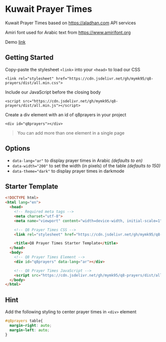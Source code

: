 # Kuwait Prayer Times
Kuwait Prayer Times based on https://aladhan.com API services

Amiri font used for Arabic text from https://www.amirifont.org

Demo [link](https://prayers-demo.vercel.app/)

## Getting Started
Copy-paste the stylesheet `<link>` into your `<head>` to load our CSS

`<link rel="stylesheet" href="https://cdn.jsdelivr.net/gh/mymk95/q8-prayers/dist/all.min.css">`

Include our JavaScript before the closing body

`<script src="https://cdn.jsdelivr.net/gh/mymk95/q8-prayers/dist/all.min.js"></script>`

Create a div element with an id of q8prayers in your project

`<div id="q8prayers"></div>`

> You can add more than one element in a single page

## Options
- `data-lang="ar"` to display prayer times in Arabic *(defaults to en)*
- `data-width="200"` to set the width (in pixels) of the table *(defaults to 150)*
- `data-theme="dark"` to display prayer times in darkmode

## Starter Template
```html
<!DOCTYPE html>
<html lang="en">
  <head>
    <!-- Required meta tags -->
    <meta charset="utf-8">
    <meta name="viewport" content="width=device-width, initial-scale=1">

    <!-- Q8 Prayer Times CSS -->
    <link rel="stylesheet" href="https://cdn.jsdelivr.net/gh/mymk95/q8-prayers/dist/all.min.css">

    <title>Q8 Prayer Times Starter Template</title>
  </head>
  <body>
    <!-- Q8 Prayer Times Element -->
    <div id="q8prayers" data-lang="ar"></div>

    <!-- Q8 Prayer Times JavaScript -->
    <script src="https://cdn.jsdelivr.net/gh/mymk95/q8-prayers/dist/all.min.js"></script>
  </body>
</html>
```

## Hint
Add the following styling to center prayer times in `<div>` element

```css
#q8prayers table{
  margin-right: auto;
  margin-left: auto;
}
```
